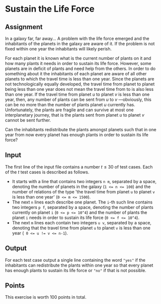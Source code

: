 # Sustain the Life Force
## Assignment
In a galaxy far, far away... A problem with the life force emerged and the inhabitants of the planets in the galaxy are aware of it. If the problem is not fixed within one year the inhabitants will likely perish.

For each planet it is known what is the current number of plants on it and how many plants it needs in order to sustain its life force. However, some planets are in deficit of plants and need help from the others. In order to do something about it the inhabitants of each planet are aware of all other planets to which the travel time is less than one year. Since the planets are not technologically equally developed, the travel time from planet  to planet  being less than one year does not mean the travel time from  to  is also less than one year. If the travel time from planet $u$ to planet $v$ is less than one year, then, any number of plants can be sent from $u$ to $v$ —obviously, this can be no more than the number of plants planet $u$ currently has. Unfortunately, the plants are fragile and can survive at most one interplanetary journey, that is the plants sent from planet $u$ to planet $v$ cannot be sent further.

Can the inhabitants redistribute the plants amongst planets such that in one year from now every planet has enough plants in order to sustain its life force?

## Input
The first line of the input file contains a number $t \leq 30$ of test cases. Each of the $t$ test cases is described as follows.

 * It starts with a line that contains two integers `n m`, separated by a space, denoting the number of planets in the galaxy (`1 <= n <= 100`) and the number of relations of the type 'the travel time from planet `u` to planet `v` is less than one year' (`0 <= m <= 1500`).
 * The next `n` lines each describe one planet. The `i`-th such line contains two integers `p f`, separated by a space, denoting the number of plants currently on planet `i`  (`0 <= p <= 10^4`) and the number of plants the planet `i` needs in order to sustain its life force (`0 <= f <= 10^4`).
*  The next `m` lines each contain two integers `u v`, separated by a space, denoting that the travel time from planet `u` to planet `v` is less than one year (` 0 <= u != v <= n-1`).

## Output
For each test case output a single line containing the word `"yes"` if the inhabitants can redistribute the plants within one year so that every planet has enough plants to sustain its life force or `"no"` if that is not possible.

## Points
This exercise is worth 100 points in total.
